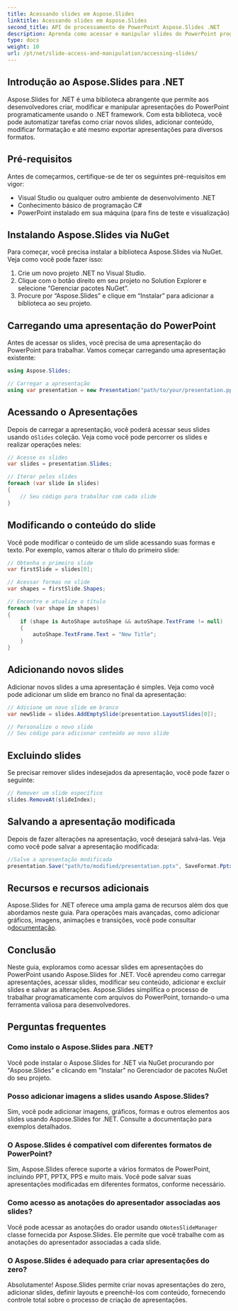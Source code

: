```yaml
---
title: Acessando slides em Aspose.Slides
linktitle: Acessando slides em Aspose.Slides
second_title: API de processamento de PowerPoint Aspose.Slides .NET
description: Aprenda como acessar e manipular slides do PowerPoint programaticamente usando Aspose.Slides for .NET. Este guia passo a passo aborda como carregar, modificar e salvar apresentações, juntamente com exemplos de código-fonte.
type: docs
weight: 10
url: /pt/net/slide-access-and-manipulation/accessing-slides/
---
```


## Introdução ao Aspose.Slides para .NET

Aspose.Slides for .NET é uma biblioteca abrangente que permite aos desenvolvedores criar, modificar e manipular apresentações do PowerPoint programaticamente usando o .NET framework. Com esta biblioteca, você pode automatizar tarefas como criar novos slides, adicionar conteúdo, modificar formatação e até mesmo exportar apresentações para diversos formatos.

## Pré-requisitos

Antes de começarmos, certifique-se de ter os seguintes pré-requisitos em vigor:

- Visual Studio ou qualquer outro ambiente de desenvolvimento .NET
- Conhecimento básico de programação C#
- PowerPoint instalado em sua máquina (para fins de teste e visualização)

## Instalando Aspose.Slides via NuGet

Para começar, você precisa instalar a biblioteca Aspose.Slides via NuGet. Veja como você pode fazer isso:

1. Crie um novo projeto .NET no Visual Studio.
2. Clique com o botão direito em seu projeto no Solution Explorer e selecione “Gerenciar pacotes NuGet”.
3. Procure por “Aspose.Slides” e clique em “Instalar” para adicionar a biblioteca ao seu projeto.

## Carregando uma apresentação do PowerPoint

Antes de acessar os slides, você precisa de uma apresentação do PowerPoint para trabalhar. Vamos começar carregando uma apresentação existente:

```csharp
using Aspose.Slides;

// Carregar a apresentação
using var presentation = new Presentation("path/to/your/presentation.pptx");
```

## Acessando o Apresentações

 Depois de carregar a apresentação, você poderá acessar seus slides usando o`Slides` coleção. Veja como você pode percorrer os slides e realizar operações neles:

```csharp
// Acesse os slides
var slides = presentation.Slides;

// Iterar pelos slides
foreach (var slide in slides)
{
    // Seu código para trabalhar com cada slide
}
```

## Modificando o conteúdo do slide

Você pode modificar o conteúdo de um slide acessando suas formas e texto. Por exemplo, vamos alterar o título do primeiro slide:

```csharp
// Obtenha o primeiro slide
var firstSlide = slides[0];

// Acessar formas no slide
var shapes = firstSlide.Shapes;

// Encontre e atualize o título
foreach (var shape in shapes)
{
    if (shape is AutoShape autoShape && autoShape.TextFrame != null)
    {
        autoShape.TextFrame.Text = "New Title";
    }
}
```

## Adicionando novos slides

Adicionar novos slides a uma apresentação é simples. Veja como você pode adicionar um slide em branco no final da apresentação:

```csharp
// Adicione um novo slide em branco
var newSlide = slides.AddEmptySlide(presentation.LayoutSlides[0]);

// Personalize o novo slide
// Seu código para adicionar conteúdo ao novo slide
```

## Excluindo slides

Se precisar remover slides indesejados da apresentação, você pode fazer o seguinte:

```csharp
// Remover um slide específico
slides.RemoveAt(slideIndex);
```

## Salvando a apresentação modificada

Depois de fazer alterações na apresentação, você desejará salvá-las. Veja como você pode salvar a apresentação modificada:

```csharp
//Salve a apresentação modificada
presentation.Save("path/to/modified/presentation.pptx", SaveFormat.Pptx);
```

## Recursos e recursos adicionais

 Aspose.Slides for .NET oferece uma ampla gama de recursos além dos que abordamos neste guia. Para operações mais avançadas, como adicionar gráficos, imagens, animações e transições, você pode consultar o[documentação](https://reference.aspose.com/slides/net/).

## Conclusão

Neste guia, exploramos como acessar slides em apresentações do PowerPoint usando Aspose.Slides for .NET. Você aprendeu como carregar apresentações, acessar slides, modificar seu conteúdo, adicionar e excluir slides e salvar as alterações. Aspose.Slides simplifica o processo de trabalhar programaticamente com arquivos do PowerPoint, tornando-o uma ferramenta valiosa para desenvolvedores.

## Perguntas frequentes

### Como instalo o Aspose.Slides para .NET?

Você pode instalar o Aspose.Slides for .NET via NuGet procurando por "Aspose.Slides" e clicando em "Instalar" no Gerenciador de pacotes NuGet do seu projeto.

### Posso adicionar imagens a slides usando Aspose.Slides?

Sim, você pode adicionar imagens, gráficos, formas e outros elementos aos slides usando Aspose.Slides for .NET. Consulte a documentação para exemplos detalhados.

### O Aspose.Slides é compatível com diferentes formatos de PowerPoint?

Sim, Aspose.Slides oferece suporte a vários formatos de PowerPoint, incluindo PPT, PPTX, PPS e muito mais. Você pode salvar suas apresentações modificadas em diferentes formatos, conforme necessário.

### Como acesso as anotações do apresentador associadas aos slides?

 Você pode acessar as anotações do orador usando o`NotesSlideManager` classe fornecida por Aspose.Slides. Ele permite que você trabalhe com as anotações do apresentador associadas a cada slide.

### O Aspose.Slides é adequado para criar apresentações do zero?

Absolutamente! Aspose.Slides permite criar novas apresentações do zero, adicionar slides, definir layouts e preenchê-los com conteúdo, fornecendo controle total sobre o processo de criação de apresentações.